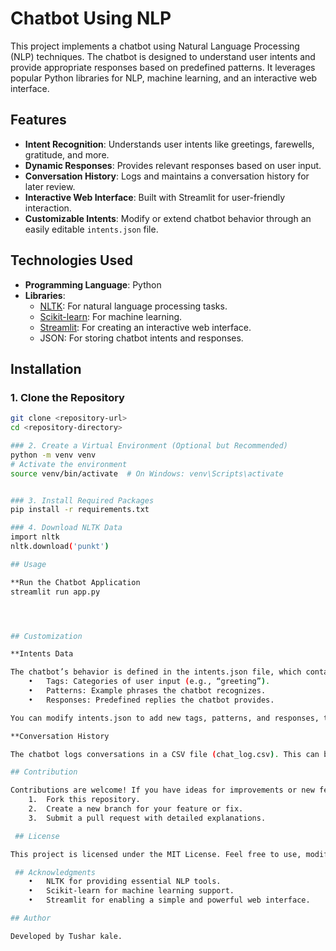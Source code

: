 # Chatbot Using NLP

This project implements a chatbot using Natural Language Processing (NLP) techniques. The chatbot is designed to understand user intents and provide appropriate responses based on predefined patterns. It leverages popular Python libraries for NLP, machine learning, and an interactive web interface.

## Features
- **Intent Recognition**: Understands user intents like greetings, farewells, gratitude, and more.
- **Dynamic Responses**: Provides relevant responses based on user input.
- **Conversation History**: Logs and maintains a conversation history for later review.
- **Interactive Web Interface**: Built with Streamlit for user-friendly interaction.
- **Customizable Intents**: Modify or extend chatbot behavior through an easily editable `intents.json` file.

## Technologies Used
- **Programming Language**: Python  
- **Libraries**:
  - [NLTK](https://www.nltk.org/): For natural language processing tasks.
  - [Scikit-learn](https://scikit-learn.org/): For machine learning.
  - [Streamlit](https://streamlit.io/): For creating an interactive web interface.
  - JSON: For storing chatbot intents and responses.

## Installation

### 1. Clone the Repository
```bash
git clone <repository-url>
cd <repository-directory>

### 2. Create a Virtual Environment (Optional but Recommended)
python -m venv venv
# Activate the environment
source venv/bin/activate  # On Windows: venv\Scripts\activate


### 3. Install Required Packages
pip install -r requirements.txt

### 4. Download NLTK Data
import nltk
nltk.download('punkt')

## Usage

**Run the Chatbot Application
streamlit run app.py




## Customization

**Intents Data

The chatbot’s behavior is defined in the intents.json file, which contains:
	•	Tags: Categories of user input (e.g., “greeting”).
	•	Patterns: Example phrases the chatbot recognizes.
	•	Responses: Predefined replies the chatbot provides.

You can modify intents.json to add new tags, patterns, and responses, tailoring the chatbot to your needs.

**Conversation History

The chatbot logs conversations in a CSV file (chat_log.csv). This can be accessed via the “Conversation History” option in the Streamlit sidebar.

## Contribution

Contributions are welcome! If you have ideas for improvements or new features:
	1.	Fork this repository.
	2.	Create a new branch for your feature or fix.
	3.	Submit a pull request with detailed explanations.

 ## License

This project is licensed under the MIT License. Feel free to use, modify, and distribute the code as per the terms of this license.

 ## Acknowledgments
	•	NLTK for providing essential NLP tools.
	•	Scikit-learn for machine learning support.
	•	Streamlit for enabling a simple and powerful web interface.

## Author

Developed by Tushar kale.
